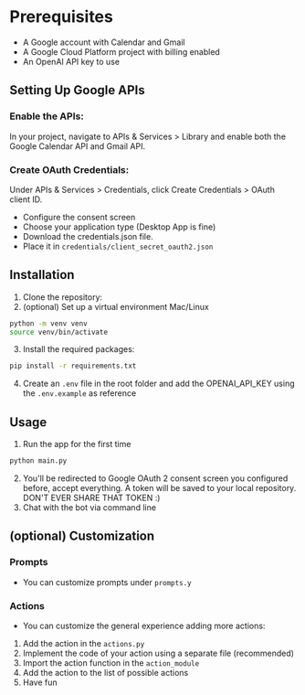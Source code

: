# Prerequisites
- A Google account with Calendar and Gmail
- A Google Cloud Platform project with billing enabled
- An OpenAI API key to use

## Setting Up Google APIs
### Enable the APIs:
In your project, navigate to APIs & Services > Library and enable both the Google Calendar API and Gmail API.

### Create OAuth Credentials:
Under APIs & Services > Credentials, click Create Credentials > OAuth client ID.
- Configure the consent screen
- Choose your application type (Desktop App is fine)
- Download the credentials.json file. 
- Place it in `credentials/client_secret_oauth2.json`

## Installation
1) Clone the repository:
2) (optional) Set up a virtual environment
Mac/Linux
```bash
python -m venv venv
source venv/bin/activate
```
3) Install the required packages:
```bash
pip install -r requirements.txt
```
4) Create an `.env` file in the root folder and add the OPENAI_API_KEY using the `.env.example` as reference

## Usage
1) Run the app for the first time
```bash 
python main.py
```
2) You'll be redirected to Google OAuth 2 consent screen you configured before, accept everything. A token will be saved to your local repository. DON'T EVER SHARE THAT TOKEN :) 
3) Chat with the bot via command line

## (optional) Customization
### Prompts
- You can customize prompts under `prompts.y`

### Actions
- You can customize the general experience adding more actions:
1) Add the action in the `actions.py`
2) Implement the code of your action using a separate file (recommended)
3) Import the action function in the `action_module`
4) Add the action to the list of possible actions
5) Have fun